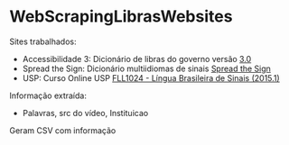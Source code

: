 # WebScrapingLibrasWebsites

Sites trabalhados:
- Accessibilidade 3: Dicionário de libras do governo versão [3.0](http://www.acessibilidadebrasil.org.br/libras_3/) 
- Spread the Sign: Dicionário multiidiomas de sinais [Spread the Sign](http://www.spreadthesign.com/pt.br/search/) 
- USP: Curso Online USP [FLL1024 - Língua Brasileira de Sinais (2015.1)](https://edisciplinas.usp.br/mod/glossary/view.php?id=197645)

Informação extraída:
- Palavras, src do vídeo, Instituicao

Geram CSV com informação
